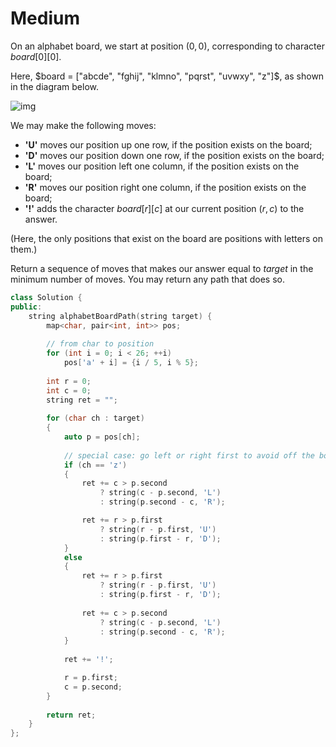 # Medium

On an alphabet board, we start at position $(0, 0)$, corresponding to character $board[0][0]$.

Here, $board = ["abcde", "fghij", "klmno", "pqrst", "uvwxy", "z"]$, as shown in the diagram below.

![img](https://assets.leetcode.com/uploads/2019/07/28/azboard.png)

We may make the following moves:

- **'U'** moves our position up one row, if the position exists on the board;
- **'D'** moves our position down one row, if the position exists on the board;
- **'L'** moves our position left one column, if the position exists on the board;
- **'R'** moves our position right one column, if the position exists on the board;
- **'!'** adds the character $board[r][c]$ at our current position $(r, c)$ to the answer.

(Here, the only positions that exist on the board are positions with letters on them.)

Return a sequence of moves that makes our answer equal to $target$ in the minimum number of moves.  You may return any path that does so.

```cpp
class Solution {
public:
    string alphabetBoardPath(string target) {
        map<char, pair<int, int>> pos;
        
        // from char to position
        for (int i = 0; i < 26; ++i)
            pos['a' + i] = {i / 5, i % 5};
        
        int r = 0;
        int c = 0;
        string ret = "";
        
        for (char ch : target)
        {
            auto p = pos[ch];
            
            // special case: go left or right first to avoid off the board
            if (ch == 'z')
            {
                ret += c > p.second
                    ? string(c - p.second, 'L')
                    : string(p.second - c, 'R');

                ret += r > p.first 
                    ? string(r - p.first, 'U')
                    : string(p.first - r, 'D');
            }
            else
            {
                ret += r > p.first 
                    ? string(r - p.first, 'U')
                    : string(p.first - r, 'D');
                
                ret += c > p.second
                    ? string(c - p.second, 'L')
                    : string(p.second - c, 'R');
            }
            
            ret += '!';

            r = p.first;
            c = p.second;
        }
        
        return ret;
    }
};
```
